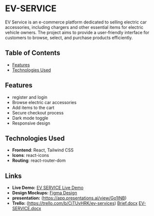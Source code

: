 # EV-SERVICE

EV Service is an e-commerce platform dedicated to selling electric car accessories, including chargers and other essential items for electric vehicle owners. The project aims to provide a user-friendly interface for customers to browse, select, and purchase products efficiently.

## Table of Contents

- [Features](#features)
- [Technologies Used](#technologies-used)

## Features

- register and login
- Browse electric car accessories
- Add items to the cart
- Secure checkout process
- Dark mode toggle
- Responsive design

## Technologies Used

- **Frontend**: React, Tailwind CSS
- **Icons**: react-icons
- **Routing**: react-router-dom

## Links

- **Live Demo:** [EV SERVICE Live Demo]()
- **Design Mockups:** [Figma Design]()
- **presentation:** (https://app.presentations.ai/view/Go1INB)
- **Trello:** (https://trello.com/b/CiTUvHRK/ev-services)
[Brief.docx](https://github.com/user-attachments/files/17531617/Brief.docx)
[EV-SERVICE.docx](https://github.com/user-attachments/files/17531616/EV-SERVICE.docx)
